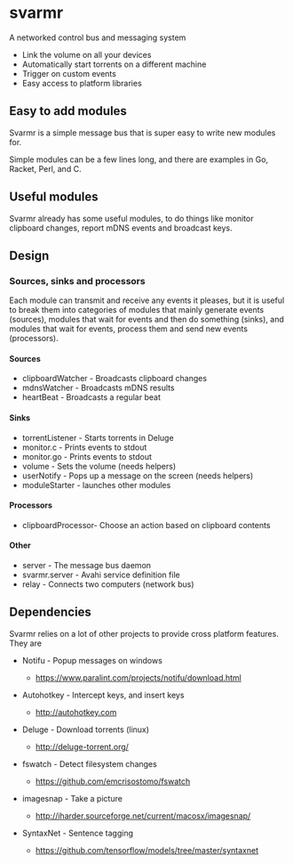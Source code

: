 # svarmr

A networked control bus and messaging system

* Link the volume on all your devices
* Automatically start torrents on a different machine
* Trigger on custom events
* Easy access to platform libraries

## Easy to add modules

Svarmr is a simple message bus that is super easy to write new modules for.

Simple modules can be a few lines long, and there are examples in Go, Racket, Perl, and C.

## Useful modules

Svarmr already has some useful modules, to do things like monitor clipboard changes, report mDNS events and broadcast keys.

## Design

### Sources, sinks and processors

Each module can transmit and receive any events it pleases, but it is useful to break them into categories of modules that mainly generate events (sources), modules that wait for events and then do something (sinks), and modules that wait for events, process them and send new events (processors).

#### Sources

* clipboardWatcher  - Broadcasts clipboard changes
* mdnsWatcher       - Broadcasts mDNS results
* heartBeat         - Broadcasts a regular beat

#### Sinks

* torrentListener   - Starts torrents in Deluge
* monitor.c         - Prints events to stdout
* monitor.go        - Prints events to stdout
* volume            - Sets the volume (needs helpers)
* userNotify        - Pops up a message on the screen (needs helpers)
* moduleStarter     - launches other modules

#### Processors

* clipboardProcessor- Choose an action based on clipboard contents


#### Other

* server            - The message bus daemon
* svarmr.server     - Avahi service definition file
* relay             - Connects two computers (network bus)


## Dependencies

Svarmr relies on a lot of other projects to provide cross platform features.  They are

* Notifu - Popup messages on windows
    * https://www.paralint.com/projects/notifu/download.html
* Autohotkey - Intercept keys, and insert keys
    * http://autohotkey.com

* Deluge - Download torrents (linux)
    * http://deluge-torrent.org/
* fswatch - Detect filesystem changes
    * https://github.com/emcrisostomo/fswatch
* imagesnap - Take a picture
    * http://iharder.sourceforge.net/current/macosx/imagesnap/
* SyntaxNet - Sentence tagging
    * https://github.com/tensorflow/models/tree/master/syntaxnet


